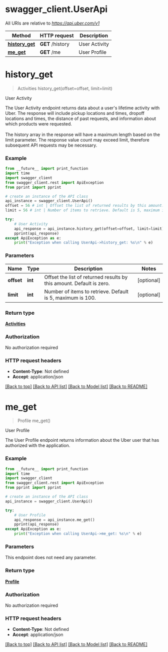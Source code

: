# swagger_client.UserApi

All URIs are relative to *https://api.uber.com/v1*

Method | HTTP request | Description
------------- | ------------- | -------------
[**history_get**](UserApi.md#history_get) | **GET** /history | User Activity
[**me_get**](UserApi.md#me_get) | **GET** /me | User Profile


# **history_get**
> Activities history_get(offset=offset, limit=limit)

User Activity

The User Activity endpoint returns data about a user's lifetime activity with Uber. The response will include pickup locations and times, dropoff locations and times, the distance of past requests, and information about which products were requested.<br><br>The history array in the response will have a maximum length based on the limit parameter. The response value count may exceed limit, therefore subsequent API requests may be necessary.

### Example
```python
from __future__ import print_function
import time
import swagger_client
from swagger_client.rest import ApiException
from pprint import pprint

# create an instance of the API class
api_instance = swagger_client.UserApi()
offset = 56 # int | Offset the list of returned results by this amount. Default is zero. (optional)
limit = 56 # int | Number of items to retrieve. Default is 5, maximum is 100. (optional)

try:
    # User Activity
    api_response = api_instance.history_get(offset=offset, limit=limit)
    pprint(api_response)
except ApiException as e:
    print("Exception when calling UserApi->history_get: %s\n" % e)
```

### Parameters

Name | Type | Description  | Notes
------------- | ------------- | ------------- | -------------
 **offset** | **int**| Offset the list of returned results by this amount. Default is zero. | [optional] 
 **limit** | **int**| Number of items to retrieve. Default is 5, maximum is 100. | [optional] 

### Return type

[**Activities**](Activities.md)

### Authorization

No authorization required

### HTTP request headers

 - **Content-Type**: Not defined
 - **Accept**: application/json

[[Back to top]](#) [[Back to API list]](../README.md#documentation-for-api-endpoints) [[Back to Model list]](../README.md#documentation-for-models) [[Back to README]](../README.md)

# **me_get**
> Profile me_get()

User Profile

The User Profile endpoint returns information about the Uber user that has authorized with the application.

### Example
```python
from __future__ import print_function
import time
import swagger_client
from swagger_client.rest import ApiException
from pprint import pprint

# create an instance of the API class
api_instance = swagger_client.UserApi()

try:
    # User Profile
    api_response = api_instance.me_get()
    pprint(api_response)
except ApiException as e:
    print("Exception when calling UserApi->me_get: %s\n" % e)
```

### Parameters
This endpoint does not need any parameter.

### Return type

[**Profile**](Profile.md)

### Authorization

No authorization required

### HTTP request headers

 - **Content-Type**: Not defined
 - **Accept**: application/json

[[Back to top]](#) [[Back to API list]](../README.md#documentation-for-api-endpoints) [[Back to Model list]](../README.md#documentation-for-models) [[Back to README]](../README.md)

